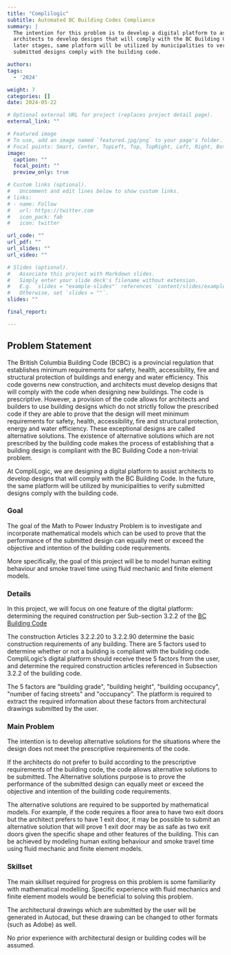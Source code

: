 ```yaml
---
title: "Complilogic"
subtitle: Automated BC Building Codes Compliance
summary: |
  The intention for this problem is to develop a digital platform to assist
  architects to develop designs that will comply with the BC Building Code.  In
  later stages, same platform will be utilized by municipalities to verify
  submitted designs comply with the building code. 

authors:
tags:
  - '2024'

weight: 7
categories: []
date: 2024-05-22

# Optional external URL for project (replaces project detail page).
external_link: ""

# Featured image
# To use, add an image named `featured.jpg/png` to your page's folder.
# Focal points: Smart, Center, TopLeft, Top, TopRight, Left, Right, BottomLeft, Bottom, BottomRight.
image:
  caption: ""
  focal_point: ""
  preview_only: true

# Custom links (optional).
#   Uncomment and edit lines below to show custom links.
# links:
# - name: Follow
#   url: https://twitter.com
#   icon_pack: fab
#   icon: twitter

url_code: ""
url_pdf: ""
url_slides: ""
url_video: ""

# Slides (optional).
#   Associate this project with Markdown slides.
#   Simply enter your slide deck's filename without extension.
#   E.g. `slides = "example-slides"` references `content/slides/example-slides.md`.
#   Otherwise, set `slides = ""`.
slides: ""

final_report:

---
```

## Problem Statement
The British Columbia Building Code (BCBC) is a provincial regulation that
establishes minimum requirements for safety, health, accessibility, fire and
structural protection of buildings and energy and water efficiency.  This code
governs new construction, and architects must develop designs that will comply
with the code when designing new buildings.  The code is prescriptive.  However,
a provision of the code allows for architects and builders to use building
designs which do not strictly follow the prescribed code if they are able to
prove that the design will meet minimum requirements for safety, health,
accessibility, fire and structural protection, energy and water efficiency.
These exceptional designs are called alternative solutions.  The existence of
alternative solutions which are not prescribed by the building code makes the
process of establishing that a building design is compliant with the BC Building
Code a non-trivial problem.

At CompliLogic, we are designing a digital platform to assist architects to
develop designs that will comply with the BC Building Code.   In the future, the
same platform will be utilized by municipalities to verify submitted designs
comply with the building code.

### Goal
The goal of the Math to Power Industry Problem is to investigate and incorporate
mathematical models which can be used to prove that the performance of the
submitted design can equally meet or exceed the objective and intention of the
building code requirements.

More specifically, the goal of this project will be to model human exiting
behaviour and smoke travel time using fluid mechanic and finite element models.

### Details
In this project, we will focus on one feature of the digital platform:
determining the required construction per Sub-section 3.2.2 of the [BC Building
Code](https://free.bcpublications.ca/civix/document/id/public/bcbc2018/bcbc_2018dbp3s32r2)

The construction Articles 3.2.2.20 to 3.2.2.90 determine the basic construction
requirements of any building.  There are 5 factors used to determine whether or
not a building is compliant with the building code.  CompliLogic’s digital
platform should receive these 5 factors from the user, and determine the
required construction articles referenced in Subsection 3.2.2 of the building
code.

The 5 factors are "building grade", "building height", "building occupancy",
"number of facing streets" and "occupancy". The platform is required to extract
the required information about these factors from architectural drawings
submitted by the user.

### Main Problem

The intention is to develop alternative solutions for the situations where the
design does not meet the prescriptive requirements of the code.

If the architects do not prefer to build according to the prescriptive
requirements of the building code, the code allows alternative solutions to be
submitted. The Alternative solutions purpose is to prove the performance of the
submitted design can equally meet or exceed the objective and intention of the
building code requirements.

The alternative solutions are required to be supported by mathematical models.
For example, if the code requires a floor area to have two exit doors but the
architect prefers to have 1 exit door, it may be possible to submit an
alternative solution that will prove 1 exit door may be as safe as two exit
doors given the specific shape and other features of the building. This can be
achieved by modeling human exiting behaviour and smoke travel time using fluid
mechanic and finite element models.

### Skillset
The main skillset required for progress on this problem is some familiarity with
mathematical modelling.  Specific experience with fluid mechanics and finite
element models would be beneficial to solving this problem.

The architectural drawings which are submitted by the user will be generated in
Autocad, but these drawing can be changed to other formats (such as Adobe) as
well.

No prior experience with architectural design or building codes will be assumed.
